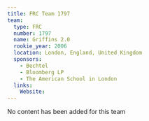 ```yaml
---
title: FRC Team 1797
team:
  type: FRC
  number: 1797
  name: Griffins 2.0
  rookie_year: 2006
  location: London, England, United Kingdom
  sponsors:
    - Bechtel
    - Bloomberg LP
    - The American School in London
  links:
    Website: 
---
```

No content has been added for this team